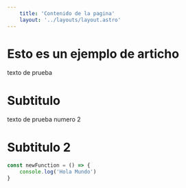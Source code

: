 ```yaml
---
    title: 'Contenido de la pagina'
    layout: '../layouts/layout.astro'
---
```


# Esto es un ejemplo de articho 

texto de prueba 

# Subtitulo


texto de prueba numero 2 


# Subtitulo 2 

```javascript
const newFunction = () => {
    console.log('Hola Mundo')
}
```